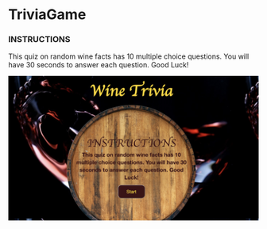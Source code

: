 # TriviaGame

### INSTRUCTIONS

This quiz on random wine facts has 10 multiple choice questions. You will have 30 seconds to answer each question. Good Luck!

![Game](/assets/images/screen-shot.png)